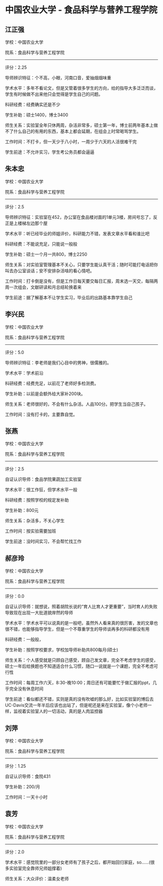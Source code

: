 # 中国农业大学 - 食品科学与营养工程学院

## 江正强

学校：中国农业大学

院系：食品科学与营养工程学院

* * *

评分：2.25

导师辨识特征：个不高，小眼，河南口音，爱抽烟烟味重

学术水平：多年不看论文，但是又管着很多学生的方向，给的指导大多泛泛而谈，学生有时候做不出来他只会觉得是学生自己的问题。

科研经费：经费确实还是不少

学生补助：硕士1400，博士3400

师生关系：实验室全年只休两周，杂活非常多，硕士第一年，博士前两年基本上做不了什么自己的有用的东西，基本上都会延期，在组会上时常喝骂学生。

工作时间：不打卡，但一天少于八小时，一周少于六天的人活很难干完

学生前途：不允许实习，学生考公务员都会逼逼

## 朱本忠

学校：中国农业大学

院系：食品科学与营养工程学院

* * *

评分：2.5

导师辨识特征：实验室在452，办公室在食品楼对面的1单元3楼，房间号忘了，反正是上楼梯左边那个屋

学术水平：听已经毕业的师姐评价，科研能力不错，发表文章水平看和谁比吧

科研经费：不能说充足，只能说一般般

学生补助：硕士一个月一共800，博士2250

师生关系：对实验室管理基本不关心，只要学生能认真干活；随时可能打电话把你叫去办公室谈话；安不安排杂活啥的看心情吧。

工作时间：打卡倒是没有，但是工作日每天要交每日汇报，周末选一天交，每隔两周一次组会，文献研读和月总结轮换着来

学生前途：据了解基本不让学生实习，毕业后的出路基本靠学生自己

## 李兴民

学校：中国农业大学

院系：食品科学与营养工程学院

* * *

评分：5.0

导师辨识特征：李老师是我们心目中的男神，很儒雅的。

学术水平：学术前沿

科研经费：经费充足，以前花了老师好多检测费。

学生补助：以前是会额外给大家补200块。

师生关系：老师很好的，不会有什么杂活。人品100分。把学生当自己孩子。

工作时间：没有打卡的，主要靠自觉。

## 张燕

学校：中国农业大学

院系：食品科学与营养工程学院

* * *

评分：2.5

自证认识导师：食品学院果蔬加工实验室

学术水平：很工作狂，但学术水平一般

科研经费：按照学校的规定发补助

学生补助：800元

师生关系：杂活多，不关心学生

工作时间：按实验需要加班

学生前途：没时间实习，不会帮忙找工作

## 郝彦玲

学校：中国农业大学

院系：食品科学与营养工程学院

* * *

评分：0.0

自证认识导师：就想说，照着胡院长说的“育人比育人才更重要”，当时育人的失败导致现在出现一大批道貌岸然的导师

学术水平：学术水平可以说真的是一般吧，虽然外人看来真的很厉害，发的文章也很不错，也能够指导学生，但是一个不尊重学生的导师谈再多的科研都没有用

科研经费：一般般，

学生补助：按照学校要求，学校加导师补助共800每月(硕士)

师生关系：个人感受就是只顾自己感受，顾自己发文章，完全不考虑学生的感受，硕士一年后给换题也不知道适合什么习惯，随口一说就是一个课题，完全不考虑可行性

工作时间：每周工作六天，8:30-晚10:00；周日还有可能要忙于做汇报的ppt，几乎完全没有休息时间

学生前途：看似都还不错，实则是真的没有吹嘘的那么好，比如实验室的博后去UC-Davis交流一年半后应该也出站了，但是呢还是来在实验室，像个小老师一样，监视着实验室人的一切活动，真的是人肉监控器

## 刘萍

学校：中国农业大学

院系：食品科学与营养工程学院

* * *

评分：1.25

自证认识导师：食院431

学生补助：200/月

工作时间：一天十小时

## 袁芳

学校：中国农业大学

院系：食品科学与营养工程学院

* * *

评分：2.0

学术水平：感觉院里的一部分女老师有了孩子之后，都开始回归家庭，so……(很多实验室完全靠师兄师姐撑着)

师生关系：大众评价：温柔女老师